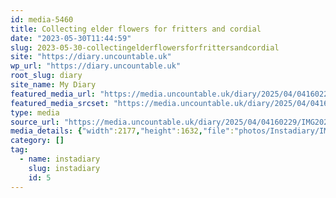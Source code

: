 ```yaml
---
id: media-5460
title: Collecting elder flowers for fritters and cordial
date: "2023-05-30T11:44:59"
slug: 2023-05-30-collectingelderflowersforfrittersandcordial
site: "https://diary.uncountable.uk"
wp_url: "https://diary.uncountable.uk"
root_slug: diary
site_name: My Diary
featured_media_url: "https://media.uncountable.uk/diary/2025/04/04160229/IMG20230530124459.webp"
featured_media_srcset: "https://media.uncountable.uk/diary/2025/04/04160229/IMG20230530124459-300x225.webp 300w, https://media.uncountable.uk/diary/2025/04/04160229/IMG20230530124459-1024x768.webp 1024w, https://media.uncountable.uk/diary/2025/04/04160229/IMG20230530124459-150x150.webp 150w, https://media.uncountable.uk/diary/2025/04/04160229/IMG20230530124459-640x480.webp 640w, https://media.uncountable.uk/diary/2025/04/04160229/IMG20230530124459.webp 2177w"
type: media
source_url: "https://media.uncountable.uk/diary/2025/04/04160229/IMG20230530124459.webp"
media_details: {"width":2177,"height":1632,"file":"photos/Instadiary/IMG20230530124459.webp","filesize":157014,"sizes":{"medium":{"file":"IMG20230530124459-300x225.webp","width":300,"height":225,"filesize":21604,"mime_type":"image/webp","source_url":"https://media.uncountable.uk/diary/2025/04/04160229/IMG20230530124459-300x225.webp"},"large":{"file":"IMG20230530124459-1024x768.webp","width":1024,"height":768,"filesize":124446,"mime_type":"image/webp","source_url":"https://media.uncountable.uk/diary/2025/04/04160229/IMG20230530124459-1024x768.webp"},"thumbnail":{"file":"IMG20230530124459-150x150.webp","width":150,"height":150,"filesize":8596,"mime_type":"image/webp","source_url":"https://media.uncountable.uk/diary/2025/04/04160229/IMG20230530124459-150x150.webp"},"mobwidth":{"file":"IMG20230530124459-640x480.webp","width":640,"height":480,"filesize":67754,"mime_type":"image/webp","source_url":"https://media.uncountable.uk/diary/2025/04/04160229/IMG20230530124459-640x480.webp"},"full":{"file":"IMG20230530124459.webp","width":2177,"height":1632,"mime_type":"image/webp","source_url":"https://media.uncountable.uk/diary/2025/04/04160229/IMG20230530124459.webp"}},"image_meta":{"aperture":"0","credit":"","camera":"","caption":"","created_timestamp":"0","copyright":"","focal_length":"0","iso":"0","shutter_speed":"0","title":"","orientation":"0","keywords":[]}}
category: []
tag:
  - name: instadiary
    slug: instadiary
    id: 5
---
```


